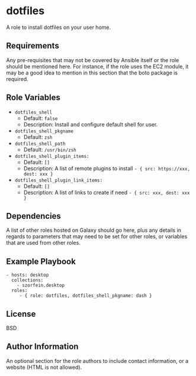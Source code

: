 dotfiles
========

A role to install dotfiles on your user home.

Requirements
------------

Any pre-requisites that may not be covered by Ansible itself or the role should be mentioned here. For instance, if the role uses the EC2 module, it may be a good idea to mention in this section that the boto package is required.

Role Variables
--------------

- `dotfiles_shell`
  - Default: `false`
  - Description: Install and configure default shell for user.
- `dotfiles_shell_pkgname`
  - Default: `zsh`
- `dotfiles_shell_path`
  - Default: `/usr/bin/zsh`
- `dotfiles_shell_plugin_items:`
  - Default: `[]`
  - Description: A list of remote plugins to install `- { src: https://xxx, dest: xxx }`
- `dotfiles_shell_plugin_link_items:`
  - Default: `[]`
  - Description: A list of links to create if need `- { src: xxx, dest: xxx }`

Dependencies
------------

A list of other roles hosted on Galaxy should go here, plus any details in regards to parameters that may need to be set for other roles, or variables that are used from other roles.

Example Playbook
----------------

    - hosts: desktop
      collections:
        - szorfein.desktop
      roles:
         - { role: dotfiles, dotfiles_shell_pkgname: dash }

License
-------

BSD

Author Information
------------------

An optional section for the role authors to include contact information, or a website (HTML is not allowed).
